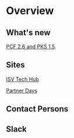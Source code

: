 # Overview

## What's new

[PCF 2.6 and PKS 1.5](./releases/pcf2_6.md).


## Sites

[ISV Tech Hub](https://isv-tech-hub.cfapps.io)

[Partner Days](https://pivotal.io/event/partner-days)

## Contact Persons

## Slack
